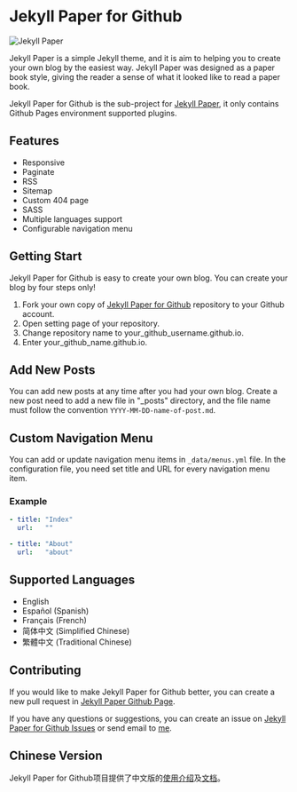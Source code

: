 # Jekyll Paper for Github

![Jekyll Paper](./favicon.ico)

Jekyll Paper is a simple Jekyll theme, and it is aim to helping you to create your own blog by the easiest way. Jekyll Paper was designed as a paper book style, giving the reader a sense of what it looked like to read a paper book.

Jekyll Paper for Github is the sub-project for [Jekyll Paper][jekyll-paper], it only contains Github Pages environment supported plugins.

## Features

- Responsive
- Paginate
- RSS
- Sitemap
- Custom 404 page
- SASS
- Multiple languages support
- Configurable navigation menu

## Getting Start

Jekyll Paper for Github is easy to create your own blog. You can create your blog by four steps only!

1. Fork your own copy of [Jekyll Paper for Github][jekyll-paper-github] repository to your Github account.
2. Open setting page of your repository.
3. Change repository name to your_github_username.github.io.
4. Enter your_github_name.github.io.

## Add New Posts

You can add new posts at any time after you had your own blog. Create a new post need to add a new file in "_posts" directory, and the file name must follow the convention `YYYY-MM-DD-name-of-post.md`.

## Custom Navigation Menu

You can add or update navigation menu items in `_data/menus.yml` file. In the configuration file, you need set title and URL for every navigation menu item.

### Example

```yml
- title: "Index"
  url:   ""

- title: "About"
  url:   "about"
```

## Supported Languages

- English
- Español (Spanish)
- Français (French)
- 简体中文 (Simplified Chinese)
- 繁體中文 (Traditional Chinese)

## Contributing

If you would like to make Jekyll Paper for Github better, you can create a new pull request in [Jekyll Paper Github Page][jekyll-paper-github].

If you have any questions or suggestions, you can create an issue on [Jekyll Paper for Github Issues][jekyll-paper-github-issues] or send email to [me](mailto:i@ghosind.com).

## Chinese Version

Jekyll Paper for Github项目提供了中文版的[使用介绍](https://github.com/ghosind/Jekyll-Paper-Github/wiki/%E5%BC%80%E5%A7%8B%E4%BD%BF%E7%94%A8Jekyll-Paper-for-Github)及[文档](https://github.com/ghosind/Jekyll-Paper-Github/wiki#%E4%B8%AD%E6%96%87%E7%89%88%E7%94%A8%E6%88%B7%E6%89%8B%E5%86%8Cchinese-version)。

[jekyll-paper]: https://github.com/ghosind/Jekyll-Paper
[jekyll-paper-github]: https://github.com/ghosind/Jekyll-Paper-Github
[jekyll-paper-github-issues]: https://github.com/ghosind/Jekyll-Paper-Github/issues